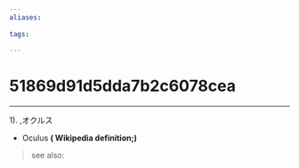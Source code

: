 ```yaml
---
aliases:
    
tags:
    
---
```


# 51869d91d5dda7b2c6078cea
---
1).
,オクルス

- Oculus
**( Wikipedia definition;)**
> see also: 
            